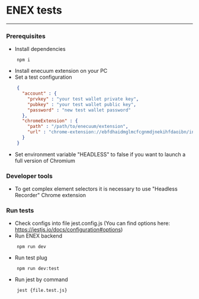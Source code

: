 # ENEX tests

---

### Prerequisites
* Install dependencies
```shell
    npm i
```
* Install enecuum extension on your PC
* Set a test configuration
```json
    {
      "account" : {
        "prvkey" : "your test wallet private key",
        "pubkey" : "your test wallet public key",
        "password" : "new test wallet password"
      },
      "chromeExtension" : {
        "path" : "/path/to/enecuum/extension",
        "url" : "chrome-extension://ebfdhaidmglmcfcgnmdjnekihfdaoibn/index.html"
      }
    }
```
* Set environment variable "HEADLESS" to false if you want to launch a full version of Chromium

### Developer tools
* To get complex element selectors it is necessary to use "Headless Recorder" Chrome extension

### Run tests
* Check configs into file jest.config.js (You can find options here: https://jestjs.io/docs/configuration#options)
* Run ENEX backend
````shell
    npm run dev
````
* Run test plug
```shell
    npm run dev:test
```  
* Run jest by command
```shell
    jest {file.test.js}
```